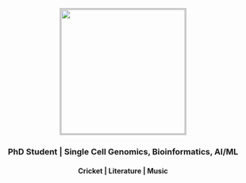 <p align="center">
  <img src="https://github.com/user-attachments/assets/45febb9f-0d8a-4073-9d8f-a1b824cf379f" width="250" height="250" style="border: 3px solid #ccc; object-fit: cover; margin-right: 20px; display: block; margin-left: auto; margin-right: auto;">
</p>

<h3 align="center">PhD Student | Single Cell Genomics, Bioinformatics, AI/ML</h3>
<h4 align="center">Cricket | Literature | Music

